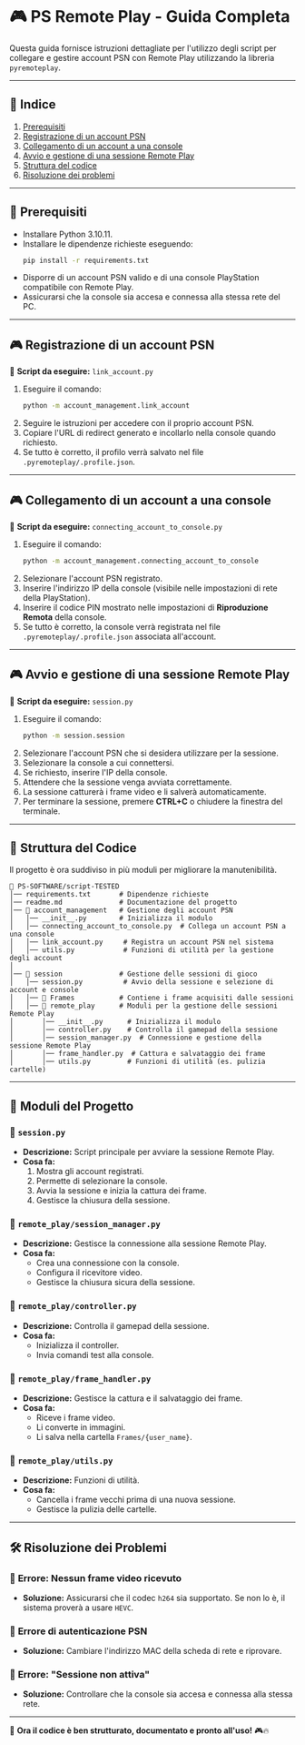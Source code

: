 # 🎮 PS Remote Play - Guida Completa

Questa guida fornisce istruzioni dettagliate per l'utilizzo degli script per collegare e gestire account PSN con Remote Play utilizzando la libreria `pyremoteplay`.

---

## 📜 **Indice**
1. [Prerequisiti](#prerequisiti)
2. [Registrazione di un account PSN](#registrazione-di-un-account-psn)
3. [Collegamento di un account a una console](#collegamento-di-un-account-a-una-console)
4. [Avvio e gestione di una sessione Remote Play](#avvio-e-gestione-di-una-sessione-remote-play)
5. [Struttura del codice](#struttura-del-codice)
6. [Risoluzione dei problemi](#risoluzione-dei-problemi)

---

## 📌 **Prerequisiti**
- Installare Python 3.10.11.
- Installare le dipendenze richieste eseguendo:
  ```sh
  pip install -r requirements.txt
  ```
- Disporre di un account PSN valido e di una console PlayStation compatibile con Remote Play.
- Assicurarsi che la console sia accesa e connessa alla stessa rete del PC.

---

## 🎮 **Registrazione di un account PSN**
📌 **Script da eseguire:** `link_account.py`

1. Eseguire il comando:
   ```sh
   python -m account_management.link_account
   ```
2. Seguire le istruzioni per accedere con il proprio account PSN.
3. Copiare l'URL di redirect generato e incollarlo nella console quando richiesto.
4. Se tutto è corretto, il profilo verrà salvato nel file `.pyremoteplay/.profile.json`.

---

## 🎮 **Collegamento di un account a una console**
📌 **Script da eseguire:** `connecting_account_to_console.py`

1. Eseguire il comando:
   ```sh
   python -m account_management.connecting_account_to_console
   ```
2. Selezionare l'account PSN registrato.
3. Inserire l'indirizzo IP della console (visibile nelle impostazioni di rete della PlayStation).
4. Inserire il codice PIN mostrato nelle impostazioni di **Riproduzione Remota** della console.
5. Se tutto è corretto, la console verrà registrata nel file `.pyremoteplay/.profile.json` associata all'account.

---

## 🎮 **Avvio e gestione di una sessione Remote Play**
📌 **Script da eseguire:** `session.py`

1. Eseguire il comando:
   ```sh
   python -m session.session
   ```
2. Selezionare l'account PSN che si desidera utilizzare per la sessione.
3. Selezionare la console a cui connettersi.
4. Se richiesto, inserire l'IP della console.
5. Attendere che la sessione venga avviata correttamente.
6. La sessione catturerà i frame video e li salverà automaticamente.
7. Per terminare la sessione, premere **CTRL+C** o chiudere la finestra del terminale.

---

## 📂 **Struttura del Codice**
Il progetto è ora suddiviso in più moduli per migliorare la manutenibilità.

```
📂 PS-SOFTWARE/script-TESTED
│── requirements.txt       # Dipendenze richieste
│── readme.md              # Documentazione del progetto
│── 📂 account_management   # Gestione degli account PSN
│   │── __init__.py        # Inizializza il modulo
│   │── connecting_account_to_console.py  # Collega un account PSN a una console
│   │── link_account.py     # Registra un account PSN nel sistema
│   │── utils.py            # Funzioni di utilità per la gestione degli account
│
│── 📂 session              # Gestione delle sessioni di gioco
│   │── session.py          # Avvio della sessione e selezione di account e console
│   │── 📂 Frames           # Contiene i frame acquisiti dalle sessioni
│   │── 📂 remote_play      # Moduli per la gestione delle sessioni Remote Play
│       │── __init__.py      # Inizializza il modulo
│       │── controller.py    # Controlla il gamepad della sessione
│       │── session_manager.py  # Connessione e gestione della sessione Remote Play
│       │── frame_handler.py  # Cattura e salvataggio dei frame
│       │── utils.py         # Funzioni di utilità (es. pulizia cartelle)
```

---

## 📌 **Moduli del Progetto**
### 🔹 `session.py`
- **Descrizione:** Script principale per avviare la sessione Remote Play.
- **Cosa fa:**  
  1. Mostra gli account registrati.  
  2. Permette di selezionare la console.  
  3. Avvia la sessione e inizia la cattura dei frame.  
  4. Gestisce la chiusura della sessione.  

### 🔹 `remote_play/session_manager.py`
- **Descrizione:** Gestisce la connessione alla sessione Remote Play.
- **Cosa fa:**  
  - Crea una connessione con la console.  
  - Configura il ricevitore video.  
  - Gestisce la chiusura sicura della sessione.  

### 🔹 `remote_play/controller.py`
- **Descrizione:** Controlla il gamepad della sessione.
- **Cosa fa:**  
  - Inizializza il controller.  
  - Invia comandi test alla console.  

### 🔹 `remote_play/frame_handler.py`
- **Descrizione:** Gestisce la cattura e il salvataggio dei frame.
- **Cosa fa:**  
  - Riceve i frame video.  
  - Li converte in immagini.  
  - Li salva nella cartella `Frames/{user_name}`.  

### 🔹 `remote_play/utils.py`
- **Descrizione:** Funzioni di utilità.
- **Cosa fa:**  
  - Cancella i frame vecchi prima di una nuova sessione.  
  - Gestisce la pulizia delle cartelle.  

---

## 🛠 **Risoluzione dei Problemi**
### 🔹 **Errore: Nessun frame video ricevuto**
- **Soluzione:** Assicurarsi che il codec `h264` sia supportato. Se non lo è, il sistema proverà a usare `HEVC`.

### 🔹 **Errore di autenticazione PSN**
- **Soluzione:** Cambiare l'indirizzo MAC della scheda di rete e riprovare.

### 🔹 **Errore: "Sessione non attiva"**
- **Soluzione:** Controllare che la console sia accesa e connessa alla stessa rete.

---

🚀 **Ora il codice è ben strutturato, documentato e pronto all'uso!** 🎮🔥
